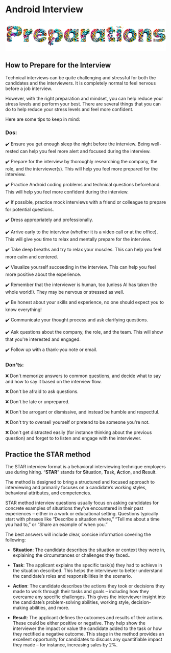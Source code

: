 # Android Interview
![Android Interview Questions - Preparations](images/preparations.png)

## How to Prepare for the Interview

Technical interviews can be quite challenging and stressful for both the candidates and the interviewers. It is completely normal to feel nervous before a job interview.

However, with the right preparation and mindset, you can help reduce your stress levels and perform your best. There are several things that you can do to help reduce your stress levels and feel more confident.

Here are some tips to keep in mind:


### Dos:

✔️ Ensure you get enough sleep the night before the interview. Being well-rested can help you feel more alert and focused during the interview.

✔️ Prepare for the interview by thoroughly researching the company, the role, and the interviewer(s). This will help you feel more prepared for the interview.

✔️ Practice Android coding problems and technical questions beforehand. This will help you feel more confident during the interview.

✔️ If possible, practice mock interviews with a friend or colleague to prepare for potential questions.

✔️ Dress appropriately and professionally.

✔️ Arrive early to the interview (whether it is a video call or at the office). This will give you time to relax and mentally prepare for the interview.

✔️ Take deep breaths and try to relax your muscles. This can help you feel more calm and centered.

✔️ Visualize yourself succeeding in the interview. This can help you feel more positive about the experience.

✔️ Remember that the interviewer is human, too (unless AI has taken the whole world!). They may be nervous or stressed as well.

✔️ Be honest about your skills and experience, no one should expect you to know everything!

✔️ Communicate your thought process and ask clarifying questions.

✔️ Ask questions about the company, the role, and the team. This will show that you're interested and engaged.

✔️ Follow up with a thank-you note or email.


### Don'ts:

❌ Don't memorize answers to common questions, and decide what to say and how to say it based on the interview flow.

❌ Don't be afraid to ask questions.

❌ Don't be late or unprepared.

❌ Don't be arrogant or dismissive, and instead be humble and respectful.

❌ Don't try to oversell yourself or pretend to be someone you're not.

❌ Don't get distracted easily (for instance thinking about the previous question) and forget to to listen and engage with the interviewer.

## Practice the STAR method

The STAR interview format is a behavioral interviewing technique employers use during hiring. “**STAR**” stands for **S**ituation, **T**ask, **A**ction, and **R**esult. 

The method is designed to bring a structured and focused approach to interviewing and primarily focuses on a candidate’s working styles, behavioral attributes, and competencies. 

STAR method interview questions usually focus on asking candidates for concrete examples of situations they’ve encountered in their past experiences – either in a work or educational setting. Questions typically start with phrases like “Describe a situation where,” “Tell me about a time you had to,” or “Share an example of when you.”

The best answers will include clear, concise information covering the following:

- **Situation**: The candidate describes the situation or context they were in, explaining the circumstances or challenges they faced.. 

- **Task**: The applicant explains the specific task(s) they had to achieve in the situation described. This helps the interviewer to better understand the candidate’s roles and responsibilities in the scenario. 

- **Action**: The candidate describes the actions they took or decisions they made to work through their tasks and goals – including how they overcame any specific challenges. This gives the interviewer insight into the candidate’s problem-solving abilities, working style, decision-making abilities, and more. 

- **Result**: The applicant defines the outcomes and results of their actions. These could be either positive or negative. They help show the interviewer the impact or value the candidate added to the task or how they rectified a negative outcome. This stage in the method provides an excellent opportunity for candidates to discuss any quantifiable impact they made – for instance, increasing sales by 2%. 
